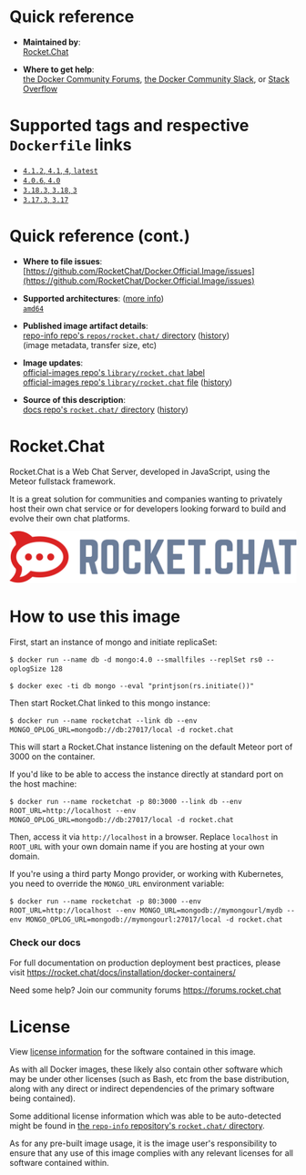 <!--

********************************************************************************

WARNING:

    DO NOT EDIT "rocket.chat/README.md"

    IT IS AUTO-GENERATED

    (from the other files in "rocket.chat/" combined with a set of templates)

********************************************************************************

-->

# Quick reference

-	**Maintained by**:  
	[Rocket.Chat](https://github.com/RocketChat/Docker.Official.Image)

-	**Where to get help**:  
	[the Docker Community Forums](https://forums.docker.com/), [the Docker Community Slack](https://dockr.ly/slack), or [Stack Overflow](https://stackoverflow.com/search?tab=newest&q=docker)

# Supported tags and respective `Dockerfile` links

-	[`4.1.2`, `4.1`, `4`, `latest`](https://github.com/RocketChat/Docker.Official.Image/blob/119da95703c33f57db11cbe0ded9f9f87bbd0074/4.1/Dockerfile)
-	[`4.0.6`, `4.0`](https://github.com/RocketChat/Docker.Official.Image/blob/119da95703c33f57db11cbe0ded9f9f87bbd0074/4.0/Dockerfile)
-	[`3.18.3`, `3.18`, `3`](https://github.com/RocketChat/Docker.Official.Image/blob/119da95703c33f57db11cbe0ded9f9f87bbd0074/3.18/Dockerfile)
-	[`3.17.3`, `3.17`](https://github.com/RocketChat/Docker.Official.Image/blob/2ee2b5ea046f5d70731d0e8c60e2766574124a19/3.17/Dockerfile)

# Quick reference (cont.)

-	**Where to file issues**:  
	[https://github.com/RocketChat/Docker.Official.Image/issues](https://github.com/RocketChat/Docker.Official.Image/issues)

-	**Supported architectures**: ([more info](https://github.com/docker-library/official-images#architectures-other-than-amd64))  
	[`amd64`](https://hub.docker.com/r/amd64/rocket.chat/)

-	**Published image artifact details**:  
	[repo-info repo's `repos/rocket.chat/` directory](https://github.com/docker-library/repo-info/blob/master/repos/rocket.chat) ([history](https://github.com/docker-library/repo-info/commits/master/repos/rocket.chat))  
	(image metadata, transfer size, etc)

-	**Image updates**:  
	[official-images repo's `library/rocket.chat` label](https://github.com/docker-library/official-images/issues?q=label%3Alibrary%2Frocket.chat)  
	[official-images repo's `library/rocket.chat` file](https://github.com/docker-library/official-images/blob/master/library/rocket.chat) ([history](https://github.com/docker-library/official-images/commits/master/library/rocket.chat))

-	**Source of this description**:  
	[docs repo's `rocket.chat/` directory](https://github.com/docker-library/docs/tree/master/rocket.chat) ([history](https://github.com/docker-library/docs/commits/master/rocket.chat))

# Rocket.Chat

Rocket.Chat is a Web Chat Server, developed in JavaScript, using the Meteor fullstack framework.

It is a great solution for communities and companies wanting to privately host their own chat service or for developers looking forward to build and evolve their own chat platforms.

![logo](https://raw.githubusercontent.com/docker-library/docs/58b1de3ee0d72e7b157fb70a0232e2dd75c9b516/rocket.chat/logo.svg?sanitize=true)

# How to use this image

First, start an instance of mongo and initiate replicaSet:

```console
$ docker run --name db -d mongo:4.0 --smallfiles --replSet rs0 --oplogSize 128
```

```console
$ docker exec -ti db mongo --eval "printjson(rs.initiate())"
```

Then start Rocket.Chat linked to this mongo instance:

```console
$ docker run --name rocketchat --link db --env MONGO_OPLOG_URL=mongodb://db:27017/local -d rocket.chat
```

This will start a Rocket.Chat instance listening on the default Meteor port of 3000 on the container.

If you'd like to be able to access the instance directly at standard port on the host machine:

```console
$ docker run --name rocketchat -p 80:3000 --link db --env ROOT_URL=http://localhost --env MONGO_OPLOG_URL=mongodb://db:27017/local -d rocket.chat
```

Then, access it via `http://localhost` in a browser. Replace `localhost` in `ROOT_URL` with your own domain name if you are hosting at your own domain.

If you're using a third party Mongo provider, or working with Kubernetes, you need to override the `MONGO_URL` environment variable:

```console
$ docker run --name rocketchat -p 80:3000 --env ROOT_URL=http://localhost --env MONGO_URL=mongodb://mymongourl/mydb --env MONGO_OPLOG_URL=mongodb://mymongourl:27017/local -d rocket.chat
```

### Check our docs

For full documentation on production deployment best practices, please visit https://rocket.chat/docs/installation/docker-containers/

Need some help? Join our community forums https://forums.rocket.chat

# License

View [license information](https://github.com/RocketChat/Rocket.Chat/blob/master/LICENSE) for the software contained in this image.

As with all Docker images, these likely also contain other software which may be under other licenses (such as Bash, etc from the base distribution, along with any direct or indirect dependencies of the primary software being contained).

Some additional license information which was able to be auto-detected might be found in [the `repo-info` repository's `rocket.chat/` directory](https://github.com/docker-library/repo-info/tree/master/repos/rocket.chat).

As for any pre-built image usage, it is the image user's responsibility to ensure that any use of this image complies with any relevant licenses for all software contained within.
